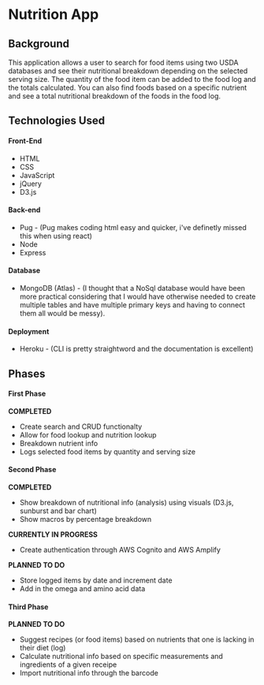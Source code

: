 # Nutrition App

## Background
This application allows a user to search for food items using two USDA databases and see their nutritional breakdown depending on the selected serving size. The quantity of the food item can be added to the food log and the totals calculated. You can also find foods based on a specific nutrient and see a total nutritional breakdown of the foods in the food log.

## Technologies Used
#### Front-End
* HTML
* CSS
* JavaScript
* jQuery
* D3.js

#### Back-end
* Pug - (Pug makes coding html easy and quicker, i've definetly missed this when using react)
* Node
* Express

#### Database
* MongoDB (Atlas) - (I thought that a NoSql database would have been more practical considering that I would have otherwise needed to create multiple tables and have multiple primary keys and having to connect them all would be messy).

#### Deployment
* Heroku - (CLI is pretty straightword and the documentation is excellent)


## Phases
#### First Phase
**COMPLETED**
* Create search and CRUD functionalty
* Allow for food lookup and nutrition lookup
* Breakdown nutrient info
* Logs selected food items by quantity and serving size

#### Second Phase
**COMPLETED**
* Show breakdown of nutritional info (analysis) using visuals (D3.js, sunburst and bar chart) 
* Show macros by percentage breakdown

**CURRENTLY IN PROGRESS**
* Create authentication through AWS Cognito and AWS Amplify

**PLANNED TO DO**
* Store logged items by date and increment date
* Add in the omega and amino acid data

#### Third Phase
**PLANNED TO DO**
* Suggest recipes (or food items) based on nutrients that one is lacking in their diet (log)
* Calculate nutritional info based on specific measurements and ingredients of a given receipe 
* Import nutritional info through the barcode